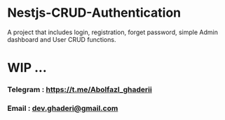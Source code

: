 # Nestjs-CRUD-Authentication
A project that includes login, registration, forget password, simple Admin dashboard and User CRUD functions.

# WIP ...
 ### Telegram :  https://t.me/Abolfazl_ghaderii
### Email :  dev.ghaderi@gmail.com 
